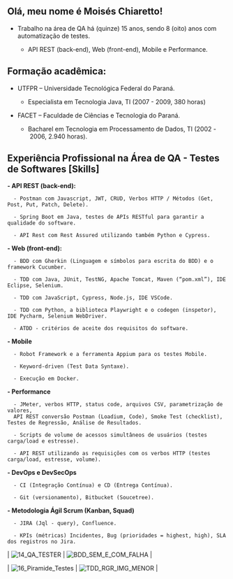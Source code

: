 ## Olá, meu nome é Moisés Chiaretto!

- Trabalho na área de QA há (quinze) 15 anos, sendo 8 (oito) anos com automatização de testes.
    
    - API REST (back-end), Web (front-end), Mobile e Performance.

## Formação acadêmica:

- UTFPR – Universidade Tecnológica Federal do Paraná.

    - Especialista em Tecnologia Java, TI (2007 - 2009, 380 horas)


- FACET – Faculdade de Ciências e Tecnologia do Paraná.

    - Bacharel em Tecnologia em Processamento de Dados, TI (2002 - 2006, 2.940 horas).


## Experiência Profissional na Área de QA - Testes de Softwares [Skills]
  
  **- API REST (back-end):**
  
      - Postman com Javascript, JWT, CRUD, Verbos HTTP / Métodos (Get, Post, Put, Patch, Delete).
  
      - Spring Boot em Java, testes de APIs RESTful para garantir a qualidade do software.
  
      - API Rest com Rest Assured utilizando também Python e Cypress.


   **- Web (front-end):**
  
      - BDD com Gherkin (Linguagem e símbolos para escrita do BDD) e o framework Cucumber.
  
      - TDD com Java, JUnit, TestNG, Apache Tomcat, Maven (“pom.xml”), IDE Eclipse, Selenium.
  
      - TDD com JavaScript, Cypress, Node.js, IDE VSCode.
  
      - TDD com Python, a biblioteca Playwright e o codegen (inspetor), IDE Pycharm, Selenium WebDriver.
  
      - ATDD - critérios de aceite dos requisitos do software.  

  
  **- Mobile**
  
      - Robot Framework e a ferramenta Appium para os testes Mobile.
  
      - Keyword-driven (Test Data Syntaxe).
  
      - Execução em Docker.

  
  **- Performance**
  
      - JMeter, verbos HTTP, status code, arquivos CSV, parametrização de valores,
      API REST conversão Postman (Loadium, Code), Smoke Test (checklist), Testes de Regressão, Análise de Resultados.
  
      - Scripts de volume de acessos simultâneos de usuários (testes carga/load e estresse).
  
      - API REST utilizando as requisições com os verbos HTTP (testes carga/load, estresse, volume).

  
  **- DevOps e DevSecOps**
  
      - CI (Integração Contínua) e CD (Entrega Contínua).

      - Git (versionamento), Bitbucket (Soucetree).


  **- Metodologia Ágil Scrum (Kanban, Squad)**
  
      - JIRA (Jql - query), Confluence.

      - KPIs (métricas) Incidentes, Bug (prioridades = highest, high), SLA dos registros no Jira.


| ![14_QA_TESTER](https://github.com/moiseschiaretto/moiseschiaretto/assets/84775466/f5d95b14-8417-4309-ac43-b13b58d9c241) | ![BDD_SEM_E_COM_FALHA](https://github.com/moiseschiaretto/moiseschiaretto/assets/84775466/cc2f0670-e043-430d-976c-03797c1e1eed) |

| ![16_Piramide_Testes](https://github.com/moiseschiaretto/moiseschiaretto/assets/84775466/77eaa29e-7e22-4504-9bfe-ecc472f193a0) | ![TDD_RGR_IMG_MENOR](https://github.com/moiseschiaretto/moiseschiaretto/assets/84775466/273bf0df-2ff9-44b7-9cec-b34ce8c66b47) | 
  
